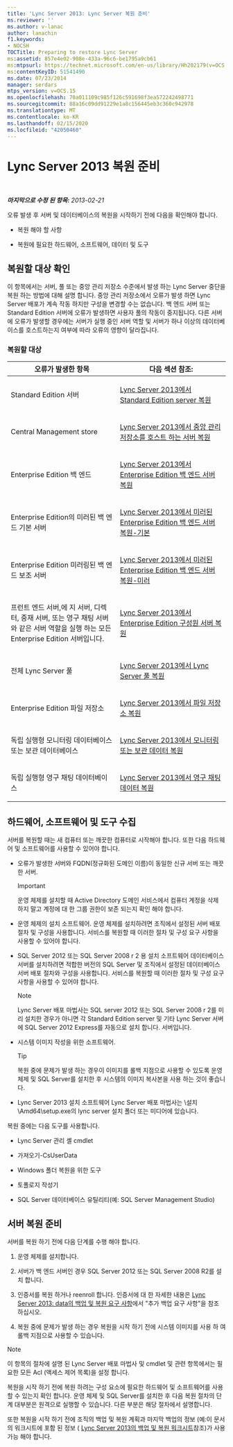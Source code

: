 ```yaml
---
title: 'Lync Server 2013: Lync Server 복원 준비'
ms.reviewer: ''
ms.author: v-lanac
author: lanachin
f1.keywords:
- NOCSH
TOCTitle: Preparing to restore Lync Server
ms:assetid: 857e4e02-908e-433a-96c6-be1795a9cb61
ms:mtpsurl: https://technet.microsoft.com/en-us/library/Hh202179(v=OCS.15)
ms:contentKeyID: 51541490
ms.date: 07/23/2014
manager: serdars
mtps_version: v=OCS.15
ms.openlocfilehash: 70a011109c985f126c591698f3ea572242498771
ms.sourcegitcommit: 88a16c09dd91229e1a8c156445eb3c360c942978
ms.translationtype: MT
ms.contentlocale: ko-KR
ms.lasthandoff: 02/15/2020
ms.locfileid: "42050460"
---
```

<div data-xmlns="http://www.w3.org/1999/xhtml">

<div class="topic" data-xmlns="http://www.w3.org/1999/xhtml" data-msxsl="urn:schemas-microsoft-com:xslt" data-cs="http://msdn.microsoft.com/">

<div data-asp="http://msdn2.microsoft.com/asp">

# <a name="preparing-to-restore-lync-server-2013"></a>Lync Server 2013 복원 준비

</div>

<div id="mainSection">

<div id="mainBody">

<span> </span>

_**마지막으로 수정 된 항목:** 2013-02-21_

오류 발생 후 서버 및 데이터베이스의 복원을 시작하기 전에 다음을 확인해야 합니다.

  - 복원 해야 할 사항

  - 복원에 필요한 하드웨어, 소프트웨어, 데이터 및 도구

<div>

## <a name="determining-what-to-restore"></a>복원할 대상 확인

이 항목에서는 서버, 풀 또는 중앙 관리 저장소 수준에서 발생 하는 Lync Server 중단을 복원 하는 방법에 대해 설명 합니다. 중앙 관리 저장소에서 오류가 발생 하면 Lync Server 배포가 계속 작동 하지만 구성을 변경할 수는 없습니다. 백 엔드 서버 또는 Standard Edition 서버에 오류가 발생하면 사용자 풀의 작동이 중지됩니다. 다른 서버에 오류가 발생할 경우에는 서버가 실행 중인 서버 역할 및 서버가 하나 이상의 데이터베이스를 호스트하는지 여부에 따라 오류의 영향이 달라집니다.

### <a name="what-to-restore"></a>복원할 대상

<table>
<colgroup>
<col style="width: 50%" />
<col style="width: 50%" />
</colgroup>
<thead>
<tr class="header">
<th>오류가 발생한 항목</th>
<th>다음 섹션 참조:</th>
</tr>
</thead>
<tbody>
<tr class="odd">
<td><p>Standard Edition 서버</p></td>
<td><p><a href="lync-server-2013-restoring-a-standard-edition-server.md">Lync Server 2013에서 Standard Edition server 복원</a></p></td>
</tr>
<tr class="even">
<td><p>Central Management store</p></td>
<td><p><a href="lync-server-2013-restoring-the-server-hosting-the-central-management-store.md">Lync Server 2013에서 중앙 관리 저장소를 호스트 하는 서버 복원</a></p></td>
</tr>
<tr class="odd">
<td><p>Enterprise Edition 백 엔드</p></td>
<td><p><a href="lync-server-2013-restoring-an-enterprise-edition-back-end-server.md">Lync Server 2013에서 Enterprise Edition 백 엔드 서버 복원</a></p></td>
</tr>
<tr class="even">
<td><p>Enterprise Edition의 미러된 백 엔드 기본 서버</p></td>
<td><p><a href="lync-server-2013-restoring-a-mirrored-enterprise-edition-back-end-server-primary.md">Lync Server 2013에서 미러된 Enterprise Edition 백 엔드 서버 복원-기본</a></p></td>
</tr>
<tr class="odd">
<td><p>Enterprise Edition 미러링된 백 엔드 보조 서버</p></td>
<td><p><a href="lync-server-2013-restoring-a-mirrored-enterprise-edition-back-end-server-mirror.md">Lync Server 2013에서 미러된 Enterprise Edition 백 엔드 서버 복원-미러</a></p></td>
</tr>
<tr class="even">
<td><p>프런트 엔드 서버,에 지 서버, 디렉터, 중재 서버, 또는 영구 채팅 서버와 같은 서버 역할을 실행 하는 모든 Enterprise Edition 서버입니다.</p></td>
<td><p><a href="lync-server-2013-restoring-an-enterprise-edition-member-server.md">Lync Server 2013에서 Enterprise Edition 구성원 서버 복원</a></p></td>
</tr>
<tr class="odd">
<td><p>전체 Lync Server 풀</p></td>
<td><p><a href="lync-server-2013-restoring-a-lync-server-pool.md">Lync Server 2013에서 Lync Server 풀 복원</a></p></td>
</tr>
<tr class="even">
<td><p>Enterprise Edition 파일 저장소</p></td>
<td><p><a href="lync-server-2013-restoring-a-file-store.md">Lync Server 2013에서 파일 저장소 복원</a></p></td>
</tr>
<tr class="odd">
<td><p>독립 실행형 모니터링 데이터베이스 또는 보관 데이터베이스</p></td>
<td><p><a href="lync-server-2013-restoring-monitoring-or-archiving-data.md">Lync Server 2013에서 모니터링 또는 보관 데이터 복원</a></p></td>
</tr>
<tr class="even">
<td><p>독립 실행형 영구 채팅 데이터베이스</p></td>
<td><p><a href="lync-server-2013-restoring-persistent-chat-data.md">Lync Server 2013에서 영구 채팅 데이터 복원</a></p></td>
</tr>
</tbody>
</table>


</div>

<div>

## <a name="gathering-hardware-software-and-tools"></a>하드웨어, 소프트웨어 및 도구 수집

서버를 복원할 때는 새 컴퓨터 또는 깨끗한 컴퓨터로 시작해야 합니다. 또한 다음 하드웨어 및 소프트웨어를 사용할 수 있어야 합니다.

  - 오류가 발생한 서버와 FQDN(정규화된 도메인 이름)이 동일한 신규 서버 또는 깨끗한 서버.
    
    <div>
    

    > [!IMPORTANT]  
    > 운영 체제를 설치할 때 Active Directory 도메인 서비스에서 컴퓨터 계정을 삭제 하지 말고 계정에 대 한 그룹 권한이 보존 되는지 확인 해야 합니다.

    
    </div>

  - 운영 체제의 설치 소프트웨어. 운영 체제를 설치하려면 조직에서 설정된 서버 배포 절차 및 구성을 사용합니다. 서비스를 복원할 때 이러한 절차 및 구성 요구 사항을 사용할 수 있어야 합니다.

  - SQL Server 2012 또는 SQL Server 2008 r 2 용 설치 소프트웨어 데이터베이스 서버를 설치하려면 적합한 버전의 SQL Server 및 조직에서 설정된 데이터베이스 서버 배포 절차와 구성을 사용합니다. 서비스를 복원할 때 이러한 절차 및 구성 요구 사항을 사용할 수 있어야 합니다.
    
    <div>
    

    > [!NOTE]  
    > Lync Server 배포 마법사는 SQL server 2012 또는 SQL Server 2008 r 2를 미리 설치한 경우가 아니면 각 Standard Edition server 및 기타 Lync Server 서버에 SQL Server 2012 Express를 자동으로 설치 합니다. 서버입니다.

    
    </div>

  - 시스템 이미지 작성을 위한 소프트웨어.
    
    <div>
    

    > [!TIP]  
    > 복원 중에 문제가 발생 하는 경우이 이미지를 롤백 지점으로 사용할 수 있도록 운영 체제 및 SQL Server를 설치한 후 시스템의 이미지 복사본을 사용 하는 것이 좋습니다.

    
    </div>

  - Lync Server 2013 설치 소프트웨어 Lync Server 배포 마법사는 \\설치\\Amd64\\setup.exe의 lync server 설치 폴더 또는 미디어에 있습니다.

복원 중에는 다음 도구를 사용합니다.

  - Lync Server 관리 셸 cmdlet

  - 가져오기-CsUserData

  - Windows 폴더 복원을 위한 도구

  - 토폴로지 작성기

  - SQL Server 데이터베이스 유틸리티(예: SQL Server Management Studio)

</div>

<div>

## <a name="preparing-to-restore-a-server"></a>서버 복원 준비

서버를 복원 하기 전에 다음 단계를 수행 해야 합니다.

1.  운영 체제를 설치합니다.

2.  서버가 백 엔드 서버인 경우 SQL Server 2012 또는 SQL Server 2008 R2를 설치 합니다.

3.  인증서를 복원 하거나 reenroll 합니다. 인증서에 대 한 자세한 내용은 [Lync Server 2013: data의 백업 및 복원 요구 사항](lync-server-2013-backup-and-restoration-requirements-data.md)에서 "추가 백업 요구 사항"을 참조 하십시오.

4.  복원 중에 문제가 발생 하는 경우 복원을 시작 하기 전에 시스템 이미지를 사용 하 여 롤백 지점으로 사용할 수 있습니다.

<div>


> [!NOTE]  
> 이 항목의 절차에 설명 된 Lync Server 배포 마법사 및 cmdlet 및 관련 항목에서는 필요한 모든 Acl (액세스 제어 목록)을 설정 합니다.



</div>

복원을 시작 하기 전에 복원 하려는 구성 요소에 필요한 하드웨어 및 소프트웨어를 사용할 수 있는지 확인 합니다. 운영 체제 및 SQL Server를 설치한 후 다음 복원 절차의 단계 대부분은 원격으로 실행할 수 있습니다. 다른 부분은 해당 절차에서 설명합니다.

또한 복원을 시작 하기 전에 조직의 백업 및 복원 계획과 마지막 백업의 정보 (예:이 문서의 워크시트에 포함 된 정보 ( [Lync Server 2013의 백업 및 복원 워크시트](lync-server-2013-backup-and-restoration-worksheets.md)참조)가 사용 가능 해야 합니다.

</div>

</div>

<span> </span>

</div>

</div>

</div>

